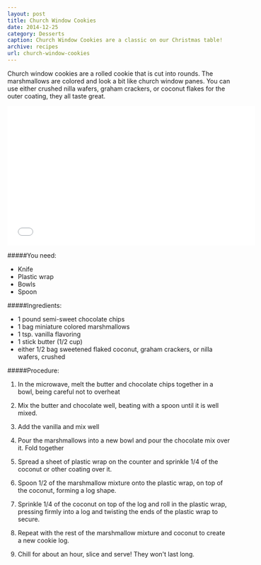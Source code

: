 ```yaml
---
layout: post
title: Church Window Cookies
date: 2014-12-25
category: Desserts
caption: Church Window Cookies are a classic on our Christmas table!
archive: recipes
url: church-window-cookies
---
```

Church window cookies are a rolled cookie that is cut into rounds. The marshmallows are colored and look a bit like church window panes. You can use either crushed nilla wafers, graham crackers, or coconut flakes for the outer coating, they all taste great.

<iframe width="560" height="315" src="//www.youtube.com/embed/FQSSsmTroMk" frameborder="0" allowfullscreen></iframe>

#####You need:

* Knife
* Plastic wrap
* Bowls
* Spoon

#####Ingredients:

* 1 pound semi-sweet chocolate chips
* 1 bag miniature colored marshmallows
* 1 tsp. vanilla flavoring
* 1 stick butter (1/2 cup)
* either 1/2 bag sweetened flaked coconut, graham crackers, or nilla wafers, crushed

#####Procedure:

1. In the microwave, melt the butter and chocolate chips together in a bowl, being careful not to overheat

2. Mix the butter and chocolate well, beating with a spoon until it is well mixed. 

3. Add the vanilla and mix well

4. Pour the marshmallows into a new bowl and pour the chocolate mix over it. Fold together

5. Spread a sheet of plastic wrap on the counter and sprinkle 1/4 of the coconut or other coating over it.

6. Spoon 1/2 of the marshmallow mixture onto the plastic wrap, on top of the coconut, forming a log shape.

7. Sprinkle 1/4 of the coconut on top of the log and roll in the plastic wrap, pressing firmly into a log and twisting the ends of the plastic wrap to secure. 

8. Repeat with the rest of the marshmallow mixture and coconut to create a new cookie log.

9. Chill for about an hour, slice and serve! They won't last long.



